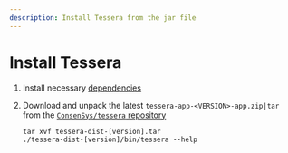 ```yaml
---
description: Install Tessera from the jar file
---
```


# Install Tessera

1. Install necessary [dependencies](Dependencies.md)

1. Download and unpack the latest `tessera-app-<VERSION>-app.zip|tar` from the
    [`ConsenSys/tessera` repository](https://github.com/ConsenSys/tessera/releases/latest)
    ```
    tar xvf tessera-dist-[version].tar
    ./tessera-dist-[version]/bin/tessera --help
    ```
